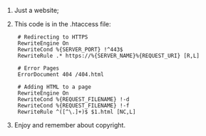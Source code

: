 1. Just a website;
2. This code is in the .htaccess file:
    
        # Redirecting to HTTPS
        RewriteEngine On
        RewriteCond %{SERVER_PORT} !^443$
        RewriteRule .* https://%{SERVER_NAME}%{REQUEST_URI} [R,L]
        
        # Error Pages
        ErrorDocument 404 /404.html
        
        # Adding HTML to a page
        RewriteEngine On
        RewriteCond %{REQUEST_FILENAME} !-d
        RewriteCond %{REQUEST_FILENAME} !-f
        RewriteRule ^([^\.]+)$ $1.html [NC,L]

3. Enjoy and remember about copyright.
